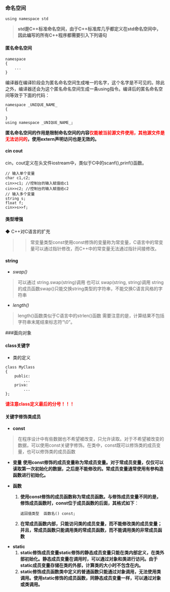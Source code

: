 ### 命名空间

```
using namespace std
```

>**std是C++标准命名空间，由于C++标准库几乎都定义在std命名空间中，因此编写的所有C++程序都需要引入下列语句**

#### 匿名命名空间

```
namespace
{
    ...
}
```
编译器在编译阶段会为匿名命名空间生成唯一的名字，这个名字是不可见的。除此之外，编译器还会为这个匿名命名空间生成一条using指令。编译后的匿名命名空间等效于下面的代码：
```
namespace _UNIQUE_NAME_
{

}
using namespace _UNIQUE_NAME_;
```
**匿名命名空间的作用是限制命名空间的内容<font color=red>仅能被当前源文件使用，其他源文件是无法访问的</font>，使用extern声明访问也是无效的。**


#### cin cout

cin，cout定义在头文件iostream中，类似于C中的scanf(),prinf()函数。
```
// 输入单个变量 
char c1,c2; 
cin>>c1; //控制台的输入赋值给c1
cin>>c2; //控制台的输入赋值给c2
// 输入多个变量 
string s; 
float f; 
cin>>s>>f;
```

#### 类型增强
◆ C++对C语言的扩充

>> 常变量类型const使用const修饰的变量称为常变量，C语言中的常变量可以通过指针修改，而C++中的常变量无法通过指针间接修改。

#### string

* *swap()*
>可以通过 string.swap(string)调用
 也可以 swap(string, string)调用
string的成员函数swap()只能交换string类型的字符串，不能交换C语言风格的字符串

* *length()*
>length()函数类似于C语言中的strlen()函数
需要注意的是，计算结果不包括字符串末尾结束标志符“\0”。

###面向对象

#### class关键字
* 类的定义
```
class MyClass
{
    public:
        ...
    priva:
        ...
};
```
**<font color=red>请注意class定义最后的分号！！！</font>**

#### 关键字修饰类成员

* **const**
>在程序设计中有些数据也不希望被改变，只允许读取。对于不希望被改变的数据，可以使用const关键字修饰。在类中，const既可以修饰类的成员变量，也可以修饰类的成员函数

- **变量**
    **使用const修饰的成员变量称为常成员变量。对于常成员变量，仅仅可以读取第一次初始化的数据，之后是不能修改的。常成员变量通常使用有参构造函数进行初始化。**

- **函数**
    1. **使用const修饰的成员函数称为常成员函数。与修饰成员变量不同的是，修饰成员函数时，const位于成员函数的后面，其格式如下**：
        ```
        返回值类型  函数名() const; 
        ```
    2. **在常成员函数内部，只能访问类的成员变量，而不能修改类的成员变量；并且，常成员函数只能调用类的常成员函数，而不能调用类的非常成员函数**



* **static**
    1. **static修饰成员变量static修饰的静态成员变量只能在类内部定义，在类外部初始化。静态成员变量在调用时，可以通过对象和类进行访问。由于static成员变量存储在类的外部，计算类的大小时不包含在内。**
    2. **static修饰成员函数类中定义的普通函数只能通过对象调用，无法使用类调用。使用static修饰的成员函数，同静态成员变量一样，可以通过对象或类调用。**

